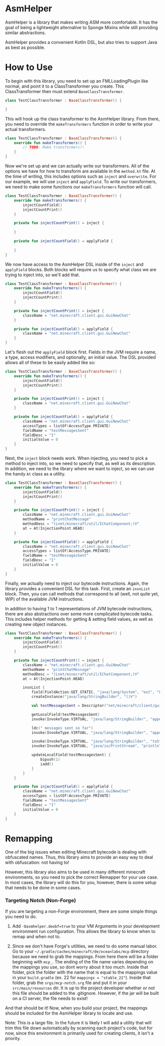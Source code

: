 # AsmHelper

AsmHelper is a library that makes writing ASM more comfortable. 
It has the goal of being a lightweight alternative to Sponge Mixins while still
providing similar abstractions. 

AsmHelper provides a convenient Kotlin DSL, but also tries to support Java as best
as possible.

# How to Use

To begin with this library, you need to set up an FMLLoadingPlugin like normal,
and point it to a ClassTransformer you create. This ClassTransformer then must
extend `BaseClassTransformer`.

```kotlin
class TestClassTransformer : BaseClassTransformer() {

}
```

This will hook up the class transformer to the AsmHelper library. From there,
you need to override the `makeTransformers` function in order to write your actual
transformers.

```kotlin
class TestClassTransformer : BaseClassTransformer() {
    override fun makeTransformers() {
        // TODO: Make transformers!!
    }
}
```

Now we're set up and we can actually write our transformers. All of the options
we have for how to transform are available in the `method.kt` file. At the time
of writing, this includes options such as `inject` and `overwrite`. For our example,
we will use `inject` and `applyField`. To write our transformers, we need to make
some functions our `makeTransformers` function will call.

```kotlin
class TestClassTransformer : BaseClassTransformer() {
    override fun makeTransformers() {
        injectCountField()
        injectCountPrint()
    }

    private fun injectCountPrint() = inject {
    
    }

    private fun injectCountField() = applyField {
        
    }
}
```

We now have access to the AsmHelper DSL inside of the `inject` and `applyField` 
blocks. Both blocks will require us to specify what class we are trying to inject
into, so we'll add that.

```kotlin
class TestClassTransformer : BaseClassTransformer() {
    override fun makeTransformers() {
        injectCountField()
        injectCountPrint()
    }

    private fun injectCountPrint() = inject {
        className = "net.minecraft.client.gui.GuiNewChat"
    }

    private fun injectCountField() = applyField {
        className = "net.minecraft.client.gui.GuiNewChat"
    }
}

```

Let's flesh out the `applyField` block first. Fields in the JVM require a name,
a type, access modifiers, and optionally, an initial value. The DSL provided allows
all of these to be easily added like so:

```kotlin
class TestClassTransformer : BaseClassTransformer() {
    override fun makeTransformers() {
        injectCountField()
        injectCountPrint()
    }

    private fun injectCountPrint() = inject {
        className = "net.minecraft.client.gui.GuiNewChat"
    }

    private fun injectCountField() = applyField {
        className = "net.minecraft.client.gui.GuiNewChat"
        accessTypes = listOf(AccessType.PRIVATE)
        fieldName = "testMessagesSent"
        fieldDesc = "I"
        initialValue = 0
    }
}
```

Next, the `inject` block needs work. When injecting, you need to pick a method to
inject into, so we need to specify that, as well as its description.
In addition, we need to the library where we want to inject, so we can
use the handy `At` class as a utility.

```kotlin
class TestClassTransformer : BaseClassTransformer() {
    override fun makeTransformers() {
        injectCountField()
        injectCountPrint()
    }

    private fun injectCountPrint() = inject {
        className = "net.minecraft.client.gui.GuiNewChat"
        methodName = "printChatMessage"
        methodDesc = "(Lnet/minecraft/util/IChatComponent;)V"
        at = At(InjectionPoint.HEAD)
    }

    private fun injectCountField() = applyField {
        className = "net.minecraft.client.gui.GuiNewChat"
        accessTypes = listOf(AccessType.PRIVATE)
        fieldName = "testMessagesSent"
        fieldDesc = "I"
        initialValue = 0
    }
}
```

Finally, we actually need to inject our bytecode instructions. Again, the library
provides a convenient DSL for this task. First, create an `insnList` block. Then,
you can call methods that correspond to all (well, not quite yet, WIP) of the
available JVM instructions. 

In addition to having 1 to 1 representations of JVM bytecode instructions, there
are also abstractions over some more complicated bytecode tasks. This includes
helper methods for getting & setting field values, as well as creating new object
instances.

```kotlin
class TestClassTransformer : BaseClassTransformer() {
    override fun makeTransformers() {
        injectCountField()
        injectCountPrint()
    }

    private fun injectCountPrint() = inject {
        className = "net.minecraft.client.gui.GuiNewChat"
        methodName = "printChatMessage"
        methodDesc = "(Lnet/minecraft/util/IChatComponent;)V"
        at = At(InjectionPoint.HEAD)

        insnList {
            field(FieldAction.GET_STATIC, "java/lang/System", "out", "Ljava/io/PrintStream;")
            createInstance("java/lang/StringBuilder", "()V")

            val testMessagesSent = Descriptor("net/minecraft/client/gui/GuiNewChat", "testMessagesSent", "I")

            getLocalField(testMessagesSent)
            invoke(InvokeType.VIRTUAL, "java/lang/StringBuilder", "append", "(I)Ljava/lang/StringBuilder;")

            ldc(" messages sent so far")
            invoke(InvokeType.VIRTUAL, "java/lang/StringBuilder", "append", "(Ljava/lang/String;)Ljava/lang/StringBuilder;")

            invoke(InvokeType.VIRTUAL, "java/lang/StringBuilder", "toString", "()Ljava/lang/String;")
            invoke(InvokeType.VIRTUAL, "java/io/PrintStream", "println", "(Ljava/lang/Object;)V")

            updateLocalField(testMessagesSent) {
                bipush(1)
                iadd()
            }
        }
    }

    private fun injectCountField() = applyField {
        className = "net.minecraft.client.gui.GuiNewChat"
        accessTypes = listOf(AccessType.PRIVATE)
        fieldName = "testMessagesSent"
        fieldDesc = "I"
        initialValue = 0
    }
}
```

# Remapping

One of the big issues when editing Minecraft bytecode is dealing with
obfuscated names. Thus, this library aims to provide an easy way to deal with
obfuscation: not having to!

However, this library also aims to be used in many different minecraft environments,
so you need to pick the correct Remapper for your use case. In most cases, the library
will do this for you, however, there is some setup that needs to be done in some cases.

### Targeting Notch (Non-Forge)

If you are targeting a non-Forge environment, there are some simple things you
need to do.

1. Add `-Dasmhelper.deobf=true` to your VM Arguments in your development environment
run configuration. This allows the library to know when to remap and when not to.

2. Since we don't have Forge's utilities, we need to do some manual labor.
Go to your `~/.gradle/caches/minecraft/de/oceanlabs/mcp` directory because we need to grab the
mappings. From here there will be a folder beginning with `mcp_`. The ending of
the file name varies depending on the mappings you use, so dont worry about it
too much. Inside that folder, pick the folder with the name that is equal to the
mappings value in your `build.gradle` (ex. 22 for `mappings = "stable_22"`). Inside
that folder, grab the `srgs/mcp-notch.srg` file and put it in your `src/main/resources`
dir. It is up to the project developer whether or not this file should be added to
the .gitignore. However, if the jar will be built on a CI server, the file needs to
exist!

And that should be it! Now, when you build your project, the mappings should be
included for the AsmHelper library to locate and use.

Note: This is a large file. In the future it is likely I will add a utility
that will trim this file down automatically by scanning each project's code, but
for now, since this environment is primarily used for creating clients, it isn't
a priority.